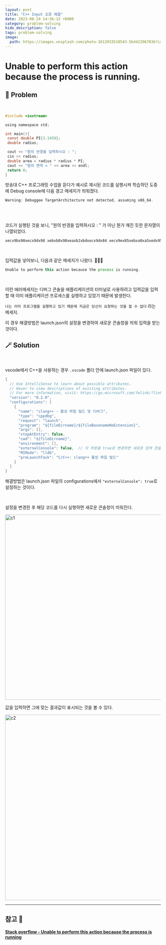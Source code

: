 ```yaml
---
layout: post
title: "C++ Input 오류 해결"
date: 2023-08-24 14:56:12 +0900
category: problem-solving
hide_description: false
tags: problem-solving
image:
  path: https://images.unsplash.com/photo-1612933510543-5b442296703b?ixlib=rb-4.0.3&ixid=M3wxMjA3fDB8MHxwaG90by1wYWdlfHx8fGVufDB8fHx8fA%3D%3D&auto=format&fit=crop&w=1964&q=80
---
```


# Unable to perform this action because the process is running.

## 🧶 Problem

<br>

```c
#include <iostream>

using namespace std;

int main(){
 const double PI{3.1459};
 double radius;

 cout << "원의 반경을 입력하시오 : ";
 cin >> radius;
 double area = radius * radius * PI;
 cout << "원의 면적 = " << area << endl;
 return 0;
}
```

방송대 C++ 프로그래밍 수업을 듣다가 예시로 제시된 코드를 실행시켜 학습하던 도중에 Debug console에 다음
경고 메세지가 띄워졌다.

```c
Warning: Debuggee TargetArchitecture not detected, assuming x86_64.
```

<br>
<br>

코드가 실행된 것을 보니, "원의 반경을 입력하시오 : " 가 아닌 뭔가 깨진 듯한 문자열이 나열되었다.

```c
xecx9bx90xecx9dx98 xebxb0x98xeaxb2xbdxecx9dx84 xecx9ex85xebxa0xa5xedx95x98xecx8bx9cxecx98xa4 :
```

<br>

입력값을 넣어보니, 다음과 같은 메세지가 나왔다. 🫧🫧🫧

```js
Unable to perform this action because the process is running.
```

<br>

이런 에러메세지는 디버그 콘솔을 애플리케이션의 터미널로 사용하려고 입력값을 입력할 때 이미 애플리케이션 프로세스를 실행하고 있었기 때문에 발생한다.

`나는 이미 프로그램을 실행하고 있기 때문에 지금은 당신이 요청하는 것을 할 수 없다` 라는 메세지.

이 경우 해결방법은 launch.json의 설정을 변경하여 새로운 콘솔창을 띄워 입력을 받는 것이다.

## 🪄 Solution

<br>

vscode에서 C++을 사용하는 경우 `.vscode` 폴더 안에 launch.json 파일이 있다.

```c
{
  // Use IntelliSense to learn about possible attributes.
  // Hover to view descriptions of existing attributes.
  // For more information, visit: https://go.microsoft.com/fwlink/?linkid=830387
  "version": "0.2.0",
  "configurations": [
    {
      "name": "clang++ - 활성 파일 빌드 및 디버그",
      "type": "cppdbg",
      "request": "launch",
      "program": "${fileDirname}/${fileBasenameNoExtension}",
      "args": [],
      "stopAtEntry": false,
      "cwd": "${fileDirname}",
      "environment": [],
      "externalConsole": false,  // 이 부분을 true로 변경하면 새로운 입력 콘솔창이 띄워진다!
      "MIMode": "lldb",
      "preLaunchTask": "C/C++: clang++ 활성 파일 빌드"
    }
  ]
}
```

해결방법은 launch.json 파일의 configurations에서 `"externalConsole": true`로 설정하는 것이다.

<br>

설정을 변경한 후 해당 코드를 다시 실행하면 새로운 콘솔창이 띄워진다.

<img width="600" alt="c1" src="https://drive.google.com/uc?export=download&id=1Mi7hpDYzTVxdvAgQBnLgjbDBIu-dexFV">

<br>

값을 입력하면 그에 맞는 결과값이 표시되는 것을 볼 수 있다.

<img width="601" alt="c2" src="https://drive.google.com/uc?export=download&id=1HMqa9jyNzBRsDar8Pl282UHD4FuiKLy3">

<br>

---

## 참고 🫧

#### [Stack overflow - Unable to perform this action because the process is running](https://stackoverflow.com/questions/41074170/unable-to-perform-this-action-because-the-process-is-running)
